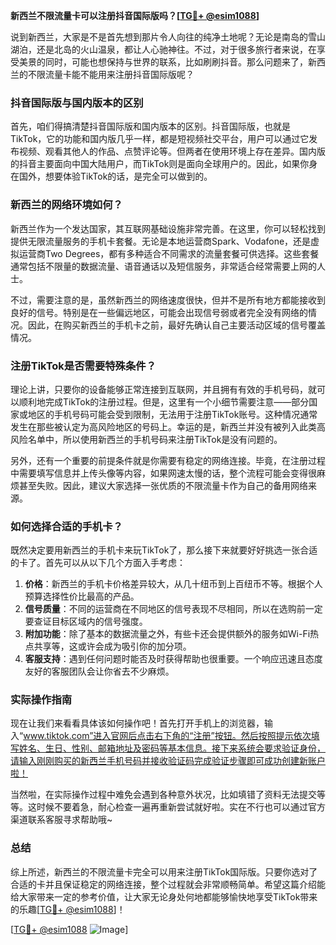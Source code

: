 **新西兰不限流量卡可以注册抖音国际版吗？[[TG💪+ @esim1088](https://t.me/s/esim1088)]**

说到新西兰，大家是不是首先想到那片令人向往的纯净土地呢？无论是南岛的雪山湖泊，还是北岛的火山温泉，都让人心驰神往。不过，对于很多旅行者来说，在享受美景的同时，可能也想保持与世界的联系，比如刷刷抖音。那么问题来了，新西兰的不限流量卡能不能用来注册抖音国际版呢？

### 抖音国际版与国内版本的区别

首先，咱们得搞清楚抖音国际版和国内版本的区别。抖音国际版，也就是TikTok，它的功能和国内版几乎一样，都是短视频社交平台，用户可以通过它发布视频、观看其他人的作品、点赞评论等。但两者在使用环境上存在差异。国内版的抖音主要面向中国大陆用户，而TikTok则是面向全球用户的。因此，如果你身在国外，想要体验TikTok的话，是完全可以做到的。

### 新西兰的网络环境如何？

新西兰作为一个发达国家，其互联网基础设施非常完善。在这里，你可以轻松找到提供无限流量服务的手机卡套餐。无论是本地运营商Spark、Vodafone，还是虚拟运营商Two Degrees，都有多种适合不同需求的流量套餐可供选择。这些套餐通常包括不限量的数据流量、语音通话以及短信服务，非常适合经常需要上网的人士。

不过，需要注意的是，虽然新西兰的网络速度很快，但并不是所有地方都能接收到良好的信号。特别是在一些偏远地区，可能会出现信号弱或者完全没有网络的情况。因此，在购买新西兰的手机卡之前，最好先确认自己主要活动区域的信号覆盖情况。

### 注册TikTok是否需要特殊条件？

理论上讲，只要你的设备能够正常连接到互联网，并且拥有有效的手机号码，就可以顺利地完成TikTok的注册过程。但是，这里有一个小细节需要注意——部分国家或地区的手机号码可能会受到限制，无法用于注册TikTok账号。这种情况通常发生在那些被认定为高风险地区的号码上。幸运的是，新西兰并没有被列入此类高风险名单中，所以使用新西兰的手机号码来注册TikTok是没有问题的。

另外，还有一个重要的前提条件就是你需要有稳定的网络连接。毕竟，在注册过程中需要填写信息并上传头像等内容，如果网速太慢的话，整个流程可能会变得很麻烦甚至失败。因此，建议大家选择一张优质的不限流量卡作为自己的备用网络来源。

### 如何选择合适的手机卡？

既然决定要用新西兰的手机卡来玩TikTok了，那么接下来就要好好挑选一张合适的卡了。首先可以从以下几个方面入手考虑：

1. **价格**：新西兰的手机卡价格差异较大，从几十纽币到上百纽币不等。根据个人预算选择性价比最高的产品。
2. **信号质量**：不同的运营商在不同地区的信号表现不尽相同，所以在选购前一定要查证目标区域内的信号强度。
3. **附加功能**：除了基本的数据流量之外，有些卡还会提供额外的服务如Wi-Fi热点共享等，这或许会成为吸引你的加分项。
4. **客服支持**：遇到任何问题时能否及时获得帮助也很重要。一个响应迅速且态度友好的客服团队会让你省去不少麻烦。

### 实际操作指南

现在让我们来看看具体该如何操作吧！首先打开手机上的浏览器，输入“www.tiktok.com”进入官网后点击右下角的“注册”按钮。然后按照提示依次填写姓名、生日、性别、邮箱地址及密码等基本信息。接下来系统会要求验证身份，请输入刚刚购买的新西兰手机号码并接收验证码完成验证步骤即可成功创建新账户啦！

当然啦，在实际操作过程中难免会遇到各种意外状况，比如填错了资料无法提交等等。这时候不要着急，耐心检查一遍再重新尝试就好啦。实在不行也可以通过官方渠道联系客服寻求帮助哦~

### 总结

综上所述，新西兰的不限流量卡完全可以用来注册TikTok国际版。只要你选对了合适的卡并且保证稳定的网络连接，整个过程就会非常顺畅简单。希望这篇介绍能给大家带来一定的参考价值，让大家无论身处何地都能够愉快地享受TikTok带来的乐趣[[TG💪+ @esim1088](https://t.me/s/esim1088)]！

[[TG💪+ @esim1088](https://t.me/s/esim1088) ![Image](https://i.postimg.cc/4NQfJmqS/Snipaste-2025-05-13-00-14-12.png)]